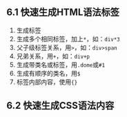 ## 6.1 快速生成HTML语法标签

1. 生成标签
2. 生成多个相同标签，加上`*`，如：`div*3`
3. 父子级标签关系，用`>`，如：`div>span`
4. 兄弟关系，用`+`，如：`div+p`
5. 生成带类名或标签，用`.dome`或`#1`
6. 生成有顺序的类名，用`$`
7. 标签内部内容，使用`{}`

## 6.2 快速生成CSS语法内容